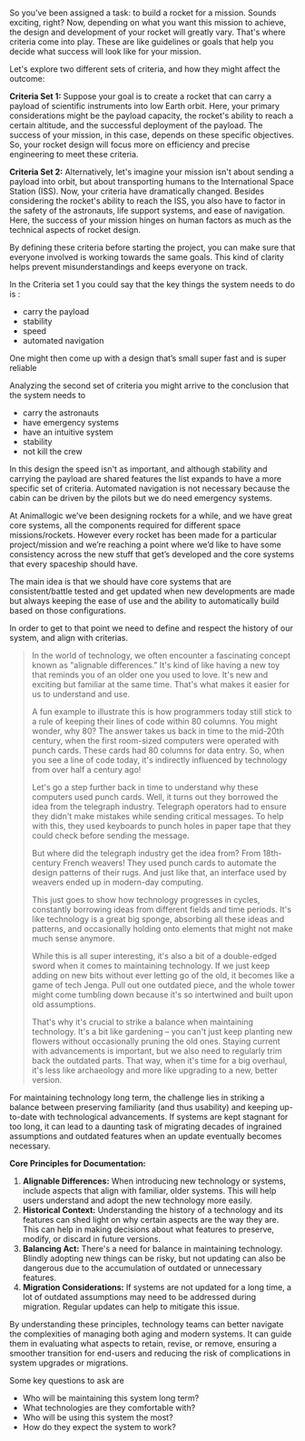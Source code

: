 # 

So you've been assigned a task: to build a rocket for a mission. Sounds exciting, right? Now, depending on what you want this mission to achieve, the design and development of your rocket will greatly vary. That's where criteria come into play. These are like guidelines or goals that help you decide what success will look like for your mission.

Let's explore two different sets of criteria, and how they might affect the outcome:

**Criteria Set 1:** Suppose your goal is to create a rocket that can carry a payload of scientific instruments into low Earth orbit. Here, your primary considerations might be the payload capacity, the rocket's ability to reach a certain altitude, and the successful deployment of the payload. The success of your mission, in this case, depends on these specific objectives. So, your rocket design will focus more on efficiency and precise engineering to meet these criteria.

**Criteria Set 2:** Alternatively, let's imagine your mission isn't about sending a payload into orbit, but about transporting humans to the International Space Station (ISS). Now, your criteria have dramatically changed. Besides considering the rocket's ability to reach the ISS, you also have to factor in the safety of the astronauts, life support systems, and ease of navigation. Here, the success of your mission hinges on human factors as much as the technical aspects of rocket design.

By defining these criteria before starting the project, you can make sure that everyone involved is working towards the same goals. This kind of clarity helps prevent misunderstandings and keeps everyone on track.

In the Criteria set 1 you could say that the key things the system needs to do is :

- carry the payload
- stability
- speed
- automated navigation

One might then come up with a design that’s small super fast and is super reliable

Analyzing the second set of criteria you might arrive to the conclusion that the system needs to

- carry the astronauts
- have emergency systems
- have an intuitive system
- stability
- not kill the crew

In this design the speed isn't as important, and although stability and  carrying the payload are shared features the list expands to have a more specific set of criteria. Automated navigation is not necessary because the cabin can be driven by the pilots but we do need emergency systems.

At Animallogic we’ve been designing rockets for a while, and we have great core systems, all the components required for different space missions/rockets. However every rocket has been made for a particular project/mission and we’re reaching a point where we’d like to have some consistency across the new stuff that get’s developed and the core systems that every spaceship should have.

The main idea is that we should have core systems that are consistent/battle tested and get updated when new developments are made but always keeping the ease of use and the ability to automatically build based on those configurations.

In order to get to that point we need to define and respect the history of our system, and align with criterias.

> 
> 
> 
> In the world of technology, we often encounter a fascinating concept known as "alignable differences." It's kind of like having a new toy that reminds you of an older one you used to love. It's new and exciting but familiar at the same time. That's what makes it easier for us to understand and use.
> 
> A fun example to illustrate this is how programmers today still stick to a rule of keeping their lines of code within 80 columns. You might wonder, why 80? The answer takes us back in time to the mid-20th century, when the first room-sized computers were operated with punch cards. These cards had 80 columns for data entry. So, when you see a line of code today, it's indirectly influenced by technology from over half a century ago!
> 
> Let's go a step further back in time to understand why these computers used punch cards. Well, it turns out they borrowed the idea from the telegraph industry. Telegraph operators had to ensure they didn't make mistakes while sending critical messages. To help with this, they used keyboards to punch holes in paper tape that they could check before sending the message.
> 
> But where did the telegraph industry get the idea from? From 18th-century French weavers! They used punch cards to automate the design patterns of their rugs. And just like that, an interface used by weavers ended up in modern-day computing.
> 
> This just goes to show how technology progresses in cycles, constantly borrowing ideas from different fields and time periods. It's like technology is a great big sponge, absorbing all these ideas and patterns, and occasionally holding onto elements that might not make much sense anymore.
> 
> While this is all super interesting, it's also a bit of a double-edged sword when it comes to maintaining technology. If we just keep adding on new bits without ever letting go of the old, it becomes like a game of tech Jenga. Pull out one outdated piece, and the whole tower might come tumbling down because it's so intertwined and built upon old assumptions.
> 
> That's why it's crucial to strike a balance when maintaining technology. It's a bit like gardening – you can't just keep planting new flowers without occasionally pruning the old ones. Staying current with advancements is important, but we also need to regularly trim back the outdated parts. That way, when it's time for a big overhaul, it's less like archaeology and more like upgrading to a new, better version.
> 

For maintaining technology long term, the challenge lies in striking a balance between preserving familiarity (and thus usability) and keeping up-to-date with technological advancements. If systems are kept stagnant for too long, it can lead to a daunting task of migrating decades of ingrained assumptions and outdated features when an update eventually becomes necessary.

**Core Principles for Documentation:**

1. **Alignable Differences:** When introducing new technology or systems, include aspects that align with familiar, older systems. This will help users understand and adopt the new technology more easily.
2. **Historical Context:** Understanding the history of a technology and its features can shed light on why certain aspects are the way they are. This can help in making decisions about what features to preserve, modify, or discard in future versions.
3. **Balancing Act:** There's a need for balance in maintaining technology. Blindly adopting new things can be risky, but not updating can also be dangerous due to the accumulation of outdated or unnecessary features.
4. **Migration Considerations:** If systems are not updated for a long time, a lot of outdated assumptions may need to be addressed during migration. Regular updates can help to mitigate this issue.

By understanding these principles, technology teams can better navigate the complexities of managing both aging and modern systems. It can guide them in evaluating what aspects to retain, revise, or remove, ensuring a smoother transition for end-users and reducing the risk of complications in system upgrades or migrations.

Some key questions to ask are

- Who will be maintaining this system long term?
- What technologies are they comfortable with?
- Who will be using this system the most?
- How do they expect the system to work?

